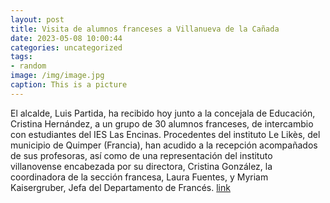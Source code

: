 ```yaml
---
layout: post
title: Visita de alumnos franceses a Villanueva de la Cañada
date: 2023-05-08 10:00:44
categories: uncategorized
tags:
- random
image: /img/image.jpg
caption: This is a picture
---
```

El alcalde, Luis Partida, ha recibido hoy junto a la concejala de Educación, Cristina Hernández, a un grupo de 30 alumnos franceses, de intercambio con estudiantes del IES Las Encinas. Procedentes del instituto Le Likès, del municipio de Quimper (Francia), han acudido a la recepción acompañados de sus profesoras, así como de una representación del instituto villanovense encabezada por su directora, Cristina González, la coordinadora de la sección francesa, Laura Fuentes, y Myriam Kaisergruber, Jefa del Departamento de Francés.  [link](https://www.ayto-villacanada.es/tu-ayuntamiento/visita-de-alumnos-franceses-a-villanueva-de-la-canada/)
